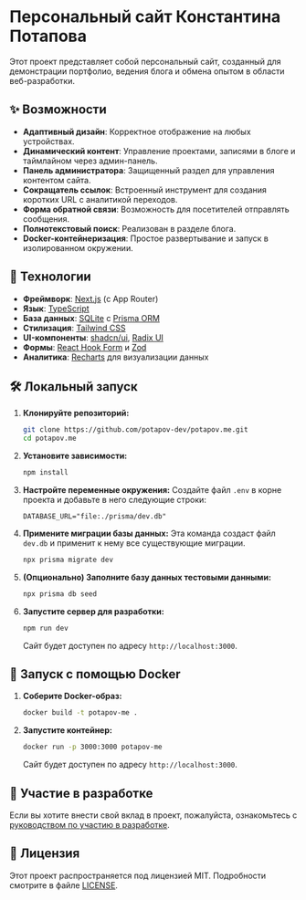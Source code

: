 # Персональный сайт Константина Потапова

Этот проект представляет собой персональный сайт, созданный для демонстрации портфолио, ведения блога и обмена опытом в области веб-разработки.

## ✨ Возможности

- **Адаптивный дизайн**: Корректное отображение на любых устройствах.
- **Динамический контент**: Управление проектами, записями в блоге и таймлайном через админ-панель.
- **Панель администратора**: Защищенный раздел для управления контентом сайта.
- **Сокращатель ссылок**: Встроенный инструмент для создания коротких URL с аналитикой переходов.
- **Форма обратной связи**: Возможность для посетителей отправлять сообщения.
- **Полнотекстовый поиск**: Реализован в разделе блога.
- **Docker-контейнеризация**: Простое развертывание и запуск в изолированном окружении.

## 🚀 Технологии

- **Фреймворк**: [Next.js](https://nextjs.org/) (с App Router)
- **Язык**: [TypeScript](https://www.typescriptlang.org/)
- **База данных**: [SQLite](https://www.sqlite.org/index.html) с [Prisma ORM](https://www.prisma.io/)
- **Стилизация**: [Tailwind CSS](https://tailwindcss.com/)
- **UI-компоненты**: [shadcn/ui](https://ui.shadcn.com/), [Radix UI](https://www.radix-ui.com/)
- **Формы**: [React Hook Form](https://react-hook-form.com/) и [Zod](https://zod.dev/)
- **Аналитика**: [Recharts](https://recharts.org/) для визуализации данных

## 🛠️ Локальный запуск

1.  **Клонируйте репозиторий:**
    ```bash
    git clone https://github.com/potapov-dev/potapov.me.git
    cd potapov.me
    ```

2.  **Установите зависимости:**
    ```bash
    npm install
    ```

3.  **Настройте переменные окружения:**
    Создайте файл `.env` в корне проекта и добавьте в него следующие строки:
    ```env
    DATABASE_URL="file:./prisma/dev.db"
    ```

4.  **Примените миграции базы данных:**
    Эта команда создаст файл `dev.db` и применит к нему все существующие миграции.
    ```bash
    npx prisma migrate dev
    ```

5.  **(Опционально) Заполните базу данных тестовыми данными:**
    ```bash
    npx prisma db seed
    ```

6.  **Запустите сервер для разработки:**
    ```bash
    npm run dev
    ```
    Сайт будет доступен по адресу `http://localhost:3000`.

## 🐳 Запуск с помощью Docker

1.  **Соберите Docker-образ:**
    ```bash
    docker build -t potapov-me .
    ```

2.  **Запустите контейнер:**
    ```bash
    docker run -p 3000:3000 potapov-me
    ```
    Сайт будет доступен по адресу `http://localhost:3000`.

## 🤝 Участие в разработке

Если вы хотите внести свой вклад в проект, пожалуйста, ознакомьтесь с [руководством по участию в разработке](CONTRIBUTING.md).

## 📄 Лицензия

Этот проект распространяется под лицензией MIT. Подробности смотрите в файле [LICENSE](LICENSE).